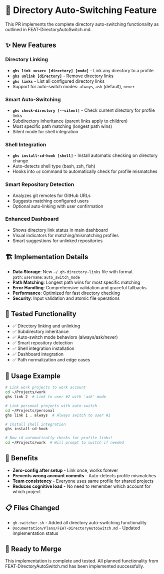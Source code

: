# 🎯 Directory Auto-Switching Feature

This PR implements the complete directory auto-switching functionality as outlined in FEAT-DirectoryAutoSwitch.md.

## ✨ New Features

### Directory Linking
- **`ghs link <user> [directory] [mode]`** - Link any directory to a profile
- **`ghs unlink [directory]`** - Remove directory links  
- **`ghs links`** - List all configured directory links
- Support for auto-switch modes: `always`, `ask` (default), `never`

### Smart Auto-Switching
- **`ghs check-directory [--silent]`** - Check current directory for profile links
- Subdirectory inheritance (parent links apply to children)
- Most specific path matching (longest path wins)
- Silent mode for shell integration

### Shell Integration
- **`ghs install-cd-hook [shell]`** - Install automatic checking on directory change
- Auto-detects shell type (bash, zsh, fish)
- Hooks into `cd` command to automatically check for profile mismatches

### Smart Repository Detection
- Analyzes git remotes for GitHub URLs
- Suggests matching configured users
- Optional auto-linking with user confirmation

### Enhanced Dashboard
- Shows directory link status in main dashboard
- Visual indicators for matching/mismatching profiles
- Smart suggestions for unlinked repositories

## 🏗️ Implementation Details

- **Data Storage**: New `~/.gh-directory-links` file with format `path:username:auto_switch_mode`
- **Path Matching**: Longest path wins for most specific matching
- **Error Handling**: Comprehensive validation and graceful fallbacks
- **Performance**: Optimized for fast directory checking
- **Security**: Input validation and atomic file operations

## 🧪 Tested Functionality

- ✅ Directory linking and unlinking
- ✅ Subdirectory inheritance 
- ✅ Auto-switch mode behaviors (always/ask/never)
- ✅ Smart repository detection
- ✅ Shell integration installation
- ✅ Dashboard integration
- ✅ Path normalization and edge cases

## 📖 Usage Example

```bash
# Link work projects to work account
cd ~/Projects/work
ghs link 2  # Link to user #2 with 'ask' mode

# Link personal projects with auto-switch
cd ~/Projects/personal  
ghs link 1 . always  # Always switch to user #1

# Install shell integration
ghs install-cd-hook

# Now cd automatically checks for profile links!
cd ~/Projects/work  # Will prompt to switch if needed
```

## 🎉 Benefits

- **Zero-config after setup** - Link once, works forever
- **Prevents wrong account commits** - Auto-detects profile mismatches  
- **Team consistency** - Everyone uses same profile for shared projects
- **Reduces cognitive load** - No need to remember which account for which project

## 📋 Files Changed

- `gh-switcher.sh` - Added all directory auto-switching functionality
- `Documentation/Plans/FEAT-DirectoryAutoSwitch.md` - Updated implementation status

## 🚀 Ready to Merge

This implementation is complete and tested. All planned functionality from FEAT-DirectoryAutoSwitch.md has been implemented successfully.